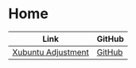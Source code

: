

# Home

| Link | GitHub |
| ---- | ------ |
| [Xubuntu Adjustment](https://samwhelp.github.io/xubuntu-adjustment/) | [GitHub](https://github.com/samwhelp/xubuntu-adjustment) |
